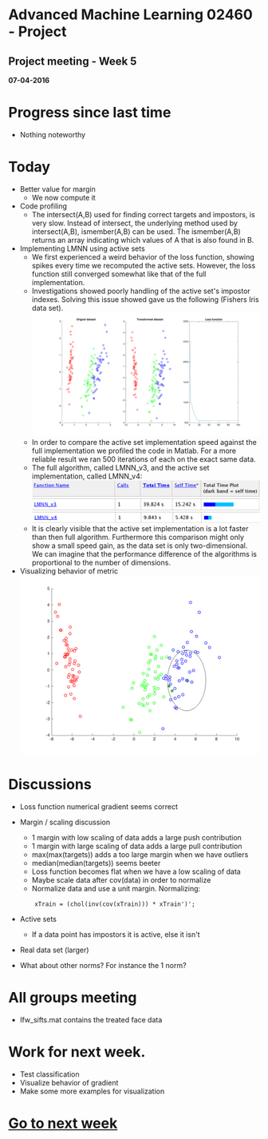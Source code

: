 # Advanced Machine Learning 02460 - Project
## Project meeting - Week 5
**07-04-2016**


# Progress since last time
-  Nothing noteworthy

# Today
- Better value for margin
    * We now compute it
- Code profiling
    - The intersect(A,B) used for finding correct targets and impostors, is very slow. Instead of intersect, the underlying method used by intersect(A,B), ismember(A,B) can be used. The ismember(A,B) returns an array indicating which values of A that is also found in B. 
- Implementing LMNN using active sets 
    - We first experienced a weird behavior of the loss function, showing spikes every time we recomputed the active sets. However, the loss function still converged somewhat like that of the full implementation. 
    - Investigations showed poorly handling of the active set's impostor indexes. Solving this issue showed gave us the following (Fishers Iris data set). 
    ![LMNN active]
    - In order to compare the active set implementation speed against the full implementation we profiled the code in Matlab. For a more reliable result we ran 500 iterations of each on the exact same data.
    - The full algorithm, called LMNN_v3, and the active set implementation, called LMNN_v4:
    ![Profiling]
    ![Full algo]
    ![AS algo]
    - It is clearly visible that the active set implementation is a lot faster than then full algorithm. Furthermore this comparison might only show a small speed gain, as the data set is only two-dimensional. We can imagine that the performance difference of the algorithms is proportional to the number of dimensions. 
- Visualizing behavior of metric
    ![LMNN metric]


# Discussions
- Loss function numerical gradient seems correct

- Margin / scaling discussion
    - 1 margin with low scaling of data adds a large push contribution
    - 1 margin with large scaling of data adds a large pull contribution
    - max(max(targets)) adds a too large margin when we have outliers
    - median(median(targets)) seems beeter
    - Loss function becomes flat when we have a low scaling of data
    - Maybe scale data after cov(data) in order to normalize
    - Normalize data and use a unit margin. Normalizing:
    ```
        xTrain = (chol(inv(cov(xTrain))) * xTrain')';
    ```

- Active sets
    - If a data point has impostors it is active, else it isn't

- Real data set (larger)

- What about other norms? For instance the 1 norm?


# All groups meeting
- lfw_sifts.mat contains the treated face data


# Work for next week. 
- Test classification
- Visualize behavior of gradient
- Make some more examples for visualization 

# [Go to next week](/project-meetings/pm-w6.md)


[LMNN active]: /images/LMNN_v4_fishersiris_w5.png
[LMNN metric]: /images/LMNN_v4_metricplot_w5.png
[Profiling]: /images/profiling_header.png
[Full algo]: /images/full_algo_it500.png
[AS algo]: /images/active_set_algo_it500.png